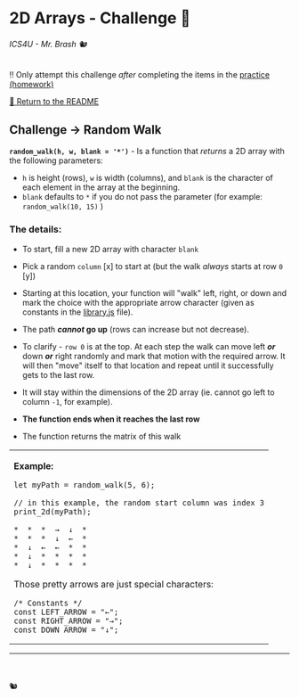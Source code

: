 # 2D Arrays - Challenge 🤔

###### ICS4U - Mr. Brash 🐿️

‼️ Only attempt this challenge _after_ completing the items in the [practice (homework)](./PRACTICE.md)

[🔗 Return to the README](../README.md)

## Challenge → Random Walk

**`random_walk(h, w, blank = '*')`** - Is a function that _returns_ a 2D array with the following parameters:

- `h` is height (rows), `w` is width (columns), and `blank` is the character of each element in the array at the beginning.
- `blank` defaults to `*` if you do not pass the parameter (for example: `random_walk(10, 15)` )


### The details:
 
- To start, fill a new 2D array with character `blank`
 
- Pick a random `column` [x] to start at (but the walk _always_ starts at row `0` [y])  
 
- Starting at this location, your function will "walk" left, right, or down and mark the choice with the appropriate arrow character (given as constants in the [library.js](library.js) file). 
 
- The path **_cannot_ go up** (rows can increase but not decrease). 
 
- To clarify - `row 0` is at the top. At each step the walk can move left **_or_** down **_or_** right randomly and mark that motion with the required arrow. It will then "move" itself to that location and repeat until it successfully gets to the last row. 
 
- It will stay within the dimensions of the 2D array (ie. cannot go left to column `-1`, for example). 
 
- **The function ends when it reaches the last row** 
 
- The function returns the matrix of this walk

<table><tr><td> 

**Example:**

```JS
let myPath = random_walk(5, 6);

// in this example, the random start column was index 3
print_2d(myPath);

*  *  *  →  ↓  *
*  *  *  ↓  ←  *
*  ↓  ←  ←  *  *
*  ↓  *  *  *  *
*  ↓  *  *  *  *
```


Those pretty arrows are just special characters:

```JS
/* Constants */
const LEFT_ARROW = "←";
const RIGHT_ARROW = "→";
const DOWN_ARROW = "↓";
```

</td></tr>
</table>

---

<br><br>
🐿️
